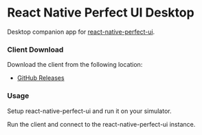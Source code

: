 # React Native Perfect UI Desktop

Desktop companion app for [react-native-perfect-ui](https://github.com/nmsdvid/react-native-perfect-ui).

### Client Download

Download the client from the following location:

- [GitHub Releases](https://github.com/nmsdvid/react-native-perfect-ui-desktop/releases)

### Usage

Setup react-native-perfect-ui and run it on your simulator.

Run the client and connect to the react-native-perfect-ui instance.



